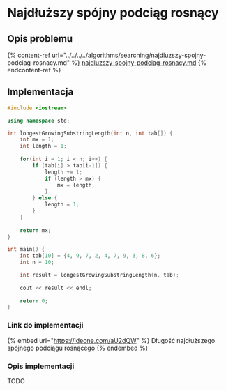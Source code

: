 # Najdłuższy spójny podciąg rosnący

## Opis problemu

{% content-ref url="../../../../algorithms/searching/najdluzszy-spojny-podciag-rosnacy.md" %}
[najdluzszy-spojny-podciag-rosnacy.md](../../../../algorithms/searching/najdluzszy-spojny-podciag-rosnacy.md)
{% endcontent-ref %}

## Implementacja

```cpp
#include <iostream>

using namespace std;

int longestGrowingSubstringLength(int n, int tab[]) {
    int mx = 1;
    int length = 1;
    
    for(int i = 1; i < n; i++) {
        if (tab[i] > tab[i-1]) {
            length += 1;
            if (length > mx) {
                mx = length;
            }
        } else {
            length = 1;
        }
    }
    
    return mx;
}

int main() {
    int tab[10] = {4, 9, 7, 2, 4, 7, 9, 3, 8, 6};
    int n = 10;

    int result = longestGrowingSubstringLength(n, tab);
    
    cout << result << endl;
    
    return 0;
}
```

### Link do implementacji

{% embed url="https://ideone.com/aU2dQW" %}
Długość najdłuższego spójnego podciągu rosnącego
{% endembed %}

### Opis implementacji

TODO
